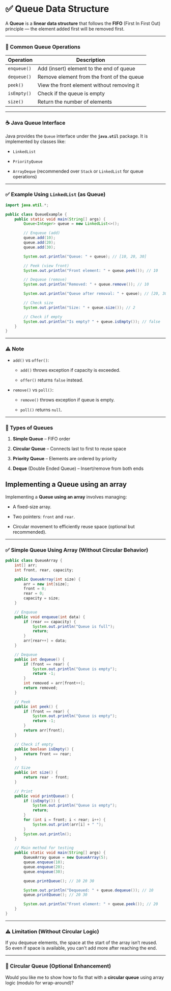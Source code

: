 
# ✅ Queue Data Structure

A **Queue** is a **linear data structure** that follows the **FIFO** (First In First Out) principle — the element added first will be removed first.

---

### 🔁 Common Queue Operations

|Operation|Description|
|---|---|
|`enqueue()`|Add (insert) element to the end of queue|
|`dequeue()`|Remove element from the front of the queue|
|`peek()`|View the front element without removing it|
|`isEmpty()`|Check if the queue is empty|
|`size()`|Return the number of elements|

---

### ☕ Java Queue Interface

Java provides the `Queue` interface under the **`java.util`** package. It is implemented by classes like:

- `LinkedList`
    
- `PriorityQueue`
    
- `ArrayDeque` (recommended over `Stack` or `LinkedList` for queue operations)
    

---

### ✅ Example Using `LinkedList` (as Queue)

```java
import java.util.*;

public class QueueExample {
    public static void main(String[] args) {
        Queue<Integer> queue = new LinkedList<>();

        // Enqueue (add)
        queue.add(10);
        queue.add(20);
        queue.add(30);

        System.out.println("Queue: " + queue); // [10, 20, 30]

        // Peek (view front)
        System.out.println("Front element: " + queue.peek()); // 10

        // Dequeue (remove)
        System.out.println("Removed: " + queue.remove()); // 10

        System.out.println("Queue after removal: " + queue); // [20, 30]

        // Check size
        System.out.println("Size: " + queue.size()); // 2

        // Check if empty
        System.out.println("Is empty? " + queue.isEmpty()); // false
    }
}
```

---

### ⚠️ Note

- `add()` vs `offer()`:
    
    - `add()` throws exception if capacity is exceeded.
        
    - `offer()` returns `false` instead.
        
- `remove()` vs `poll()`:
    
    - `remove()` throws exception if queue is empty.
        
    - `poll()` returns `null`.
        

---

### 📌 Types of Queues

1. **Simple Queue** – FIFO order
    
2. **Circular Queue** – Connects last to first to reuse space
    
3. **Priority Queue** – Elements are ordered by priority
    
4. **Deque** (Double Ended Queue) – Insert/remove from both ends
    

## Implementing a Queue using an array

Implementing a **Queue using an array** involves managing:

- A fixed-size array.
    
- Two pointers: `front` and `rear`.
    
- Circular movement to efficiently reuse space (optional but recommended).
    

---

### ✅ Simple Queue Using Array (Without Circular Behavior)

```java
public class QueueArray {
    int[] arr;
    int front, rear, capacity;

    public QueueArray(int size) {
        arr = new int[size];
        front = 0;
        rear = 0;
        capacity = size;
    }

    // Enqueue
    public void enqueue(int data) {
        if (rear == capacity) {
            System.out.println("Queue is full");
            return;
        }
        arr[rear++] = data;
    }

    // Dequeue
    public int dequeue() {
        if (front == rear) {
            System.out.println("Queue is empty");
            return -1;
        }
        int removed = arr[front++];
        return removed;
    }

    // Peek
    public int peek() {
        if (front == rear) {
            System.out.println("Queue is empty");
            return -1;
        }
        return arr[front];
    }

    // Check if empty
    public boolean isEmpty() {
        return front == rear;
    }

    // Size
    public int size() {
        return rear - front;
    }

    // Print
    public void printQueue() {
        if (isEmpty()) {
            System.out.println("Queue is empty");
            return;
        }
        for (int i = front; i < rear; i++) {
            System.out.print(arr[i] + " ");
        }
        System.out.println();
    }

    // Main method for testing
    public static void main(String[] args) {
        QueueArray queue = new QueueArray(5);
        queue.enqueue(10);
        queue.enqueue(20);
        queue.enqueue(30);

        queue.printQueue(); // 10 20 30

        System.out.println("Dequeued: " + queue.dequeue()); // 10
        queue.printQueue(); // 20 30

        System.out.println("Front element: " + queue.peek()); // 20
    }
}
```

---

### ⚠️ Limitation (Without Circular Logic)

If you dequeue elements, the space at the start of the array isn’t reused.  
So even if space is available, you can't add more after reaching the end.

---

### 🔁 Circular Queue (Optional Enhancement)

Would you like me to show how to fix that with a **circular queue** using array logic (modulo for wrap-around)?